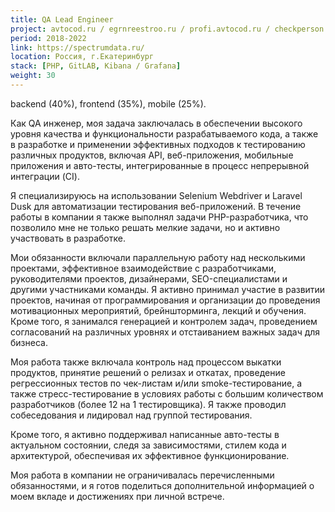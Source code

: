 ```yaml
---
title: QA Lead Engineer
project: avtocod.ru / egrnreestroo.ru / profi.avtocod.ru / checkperson.ru и пр.
period: 2018-2022
link: https://spectrumdata.ru/
location: Россия, г.Екатеринбург
stack: [PHP, GitLAB, Kibana / Grafana]
weight: 30
---
```


backend (40%), frontend (35%), mobile (25%).

Как QA инженер, моя задача заключалась в обеспечении высокого уровня качества и функциональности разрабатываемого кода, а также в разработке и применении эффективных подходов к тестированию различных продуктов, включая API, веб-приложения, мобильные приложения и авто-тесты, интегрированные в процесс непрерывной интеграции (CI).

Я специализируюсь на использовании Selenium Webdriver и Laravel Dusk для автоматизации тестирования веб-приложений. В течение работы в компании я также выполнял задачи PHP-разработчика, что позволило мне не только решать мелкие задачи, но и активно участвовать в разработке.

Мои обязанности включали параллельную работу над несколькими проектами, эффективное взаимодействие с разработчиками, руководителями проектов, дизайнерами, SEO-специалистами и другими участниками команды. Я активно принимал участие в развитии проектов, начиная от программирования и организации до проведения мотивационных мероприятий, брейншторминга, лекций и обучения. Кроме того, я занимался генерацией и контролем задач, проведением согласований на различных уровнях и отстаиванием важных задач для бизнеса.

Моя работа также включала контроль над процессом выкатки продуктов, принятие решений о релизах и откатах, проведение регрессионных тестов по чек-листам и/или smoke-тестирование, а также стресс-тестирование в условиях работы с большим количеством разработчиков (более 12 на 1 тестировщика). Я также проводил собеседования и лидировал над группой тестирования.

Кроме того, я активно поддерживал написанные авто-тесты в актуальном состоянии, следя за зависимостями, стилем кода и архитектурой, обеспечивая их эффективное функционирование.

Моя работа в компании не ограничивалась перечисленными обязанностями, и я готов поделиться дополнительной информацией о моем вкладе и достижениях при личной встрече.